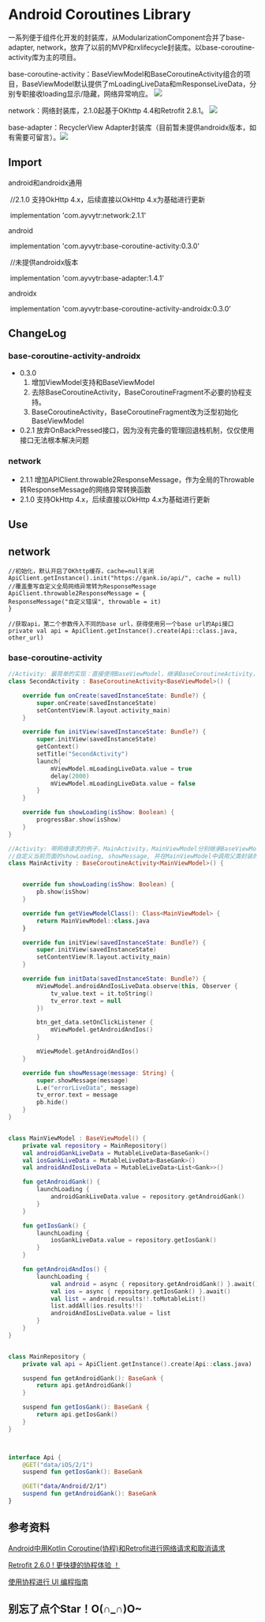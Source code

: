 # Android Coroutines Library 

一系列便于组件化开发的封装库，从ModularizationComponent合并了base-adapter, network，放弃了以前的MVP和rxlifecycle封装库。以base-coroutine-activity库为主的项目。



base-coroutine-activity：BaseViewModel和BaseCoroutineActivity组合的项目，BaseViewModel默认提供了mLoadingLiveData和mResponseLiveData，分别专职接收loading显示/隐藏，网络异常响应。 [![](https://img.shields.io/badge/jCenter-0.3.0-red.svg)](https://bintray.com/ayvytr/maven/base-coroutine-activity/_latestVersion)

network：网络封装库，2.1.0起基于OKhttp 4.4和Retrofit 2.8.1。 [![](https://img.shields.io/badge/jCenter-2.1.1-red.svg)](https://bintray.com/ayvytr/maven/network/_latestVersion)

base-adapter：RecyclerView Adapter封装库（目前暂未提供androidx版本，如有需要可留言）。[![](https://img.shields.io/badge/jCenter-1.4.1-red.svg)](https://bintray.com/ayvytr/maven/base-adapter/_latestVersion)





## Import

android和androidx通用

​	//2.1.0 支持OkHttp 4.x，后续直接以OkHttp 4.x为基础进行更新

​	implementation 'com.ayvytr:network:2.1.1'



android

​	implementation 'com.ayvytr:base-coroutine-activity:0.3.0'



​	//未提供androidx版本

​	implementation 'com.ayvytr:base-adapter:1.4.1'



androidx

​	implementation 'com.ayvytr:base-coroutine-activity-androidx:0.3.0'



## ChangeLog

### base-coroutine-activity-androidx

* 0.3.0  
    1. 增加ViewModel支持和BaseViewModel
    2. 去除BaseCoroutineActivity，BaseCoroutineFragment不必要的协程支持。
    3. BaseCoroutineActivity，BaseCoroutineFragment改为泛型初始化BaseViewModel
* 0.2.1  放弃OnBackPressed接口，因为没有完备的管理回退栈机制，仅仅使用接口无法根本解决问题

### network

* 2.1.1  增加APIClient.throwable2ResponseMessage，作为全局的Throwable转ResponseMessage的网络异常转换函数
* 2.1.0  支持OkHttp 4.x，后续直接以OkHttp 4.x为基础进行更新



## Use

## network

```
//初始化，默认开启了OKhttp缓存，cache=null关闭
ApiClient.getInstance().init("https://gank.io/api/", cache = null)
//覆盖重写自定义全局网络异常转为ResponseMessage
ApiClient.throwable2ResponseMessage = {
ResponseMessage("自定义错误", throwable = it)
}

//获取api，第二个参数传入不同的base url，获得使用另一个base url的Api接口
private val api = ApiClient.getInstance().create(Api::class.java, other_url)

```



### base-coroutine-activity

```kotlin
//Activity: 最简单的实现：直接使用BaseViewModel，继承BaseCoroutineActivity，重写showLoading，自定义当前页面显示和隐藏loading的逻辑，简单加一个launch，显示loading，并延迟两秒隐藏loading。
class SecondActivity : BaseCoroutineActivity<BaseViewModel>() {

    override fun onCreate(savedInstanceState: Bundle?) {
        super.onCreate(savedInstanceState)
        setContentView(R.layout.activity_main)
    }

    override fun initView(savedInstanceState: Bundle?) {
        super.initView(savedInstanceState)
        getContext()
        setTitle("SecondActivity")
        launch{
            mViewModel.mLoadingLiveData.value = true
            delay(2000)
            mViewModel.mLoadingLiveData.value = false
        }
    }

    override fun showLoading(isShow: Boolean) {
        progressBar.show(isShow)
    }
}

```



```kotlin
//Activity: 带网络请求的例子，MainActivity，MainViewModel分别继承BaseViewModel，BaseCoroutineActivity，MainActivity传入泛型MainViewModel，重写getViewModelClass()，返回MainViewModel，自动初始化MainViewModel。
//自定义当前页面的showLoading, showMessage, 并在MainViewModel中调用父类封装的launchLoading进行网络请求，BaseViewModel自动发送显示/隐藏loading的通知，以及网络请求异常的通知。
class MainActivity : BaseCoroutineActivity<MainViewModel>() {


    override fun showLoading(isShow: Boolean) {
        pb.show(isShow)
    }

    override fun getViewModelClass(): Class<MainViewModel> {
        return MainViewModel::class.java
    }

    override fun initView(savedInstanceState: Bundle?) {
        super.initView(savedInstanceState)
        setContentView(R.layout.activity_main)
    }

    override fun initData(savedInstanceState: Bundle?) {
        mViewModel.androidAndIosLiveData.observe(this, Observer {
            tv_value.text = it.toString()
            tv_error.text = null
        })

        btn_get_data.setOnClickListener {
            mViewModel.getAndroidAndIos()
        }

        mViewModel.getAndroidAndIos()
    }

    override fun showMessage(message: String) {
        super.showMessage(message)
        L.e("errorLiveData", message)
        tv_error.text = message
        pb.hide()
    }
}


class MainViewModel : BaseViewModel() {
    private val repository = MainRepository()
    val androidGankLiveData = MutableLiveData<BaseGank>()
    val iosGankLiveData = MutableLiveData<BaseGank>()
    val androidAndIosLiveData = MutableLiveData<List<Gank>>()

    fun getAndroidGank() {
        launchLoading {
            androidGankLiveData.value = repository.getAndroidGank()
        }
    }

    fun getIosGank() {
        launchLoading {
            iosGankLiveData.value = repository.getIosGank()
        }
    }

    fun getAndroidAndIos() {
        launchLoading {
            val android = async { repository.getAndroidGank() }.await()
            val ios = async { repository.getIosGank() }.await()
            val list = android.results!!.toMutableList()
            list.addAll(ios.results!!)
            androidAndIosLiveData.value = list
        }
    }
}


class MainRepository {
    private val api = ApiClient.getInstance().create(Api::class.java)

    suspend fun getAndroidGank(): BaseGank {
        return api.getAndroidGank()
    }

    suspend fun getIosGank(): BaseGank {
        return api.getIosGank()
    }
}



interface Api {
    @GET("data/iOS/2/1")
    suspend fun getIosGank(): BaseGank

    @GET("data/Android/2/1")
    suspend fun getAndroidGank(): BaseGank
}
```






## 参考资料

[Android中用Kotlin Coroutine(协程)和Retrofit进行网络请求和取消请求](https://blog.csdn.net/huyongl1989/article/details/89456753)

[Retrofit 2.6.0 ! 更快捷的协程体验 ！](https://blog.csdn.net/sunluyao_/article/details/92799767)

[使用协程进行 UI 编程指南](https://github.com/hltj/kotlinx.coroutines-cn/blob/master/ui/coroutines-guide-ui.md)



## 别忘了点个Star！O(∩_∩)O~



